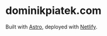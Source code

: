 # dominikpiatek.com

Built with [Astro](https://astro.build), deployed with [Netlify](https://www.netlify.com).